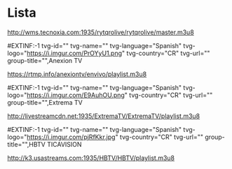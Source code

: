 # Lista
http://wms.tecnoxia.com:1935/rytqrolive/rytqrolive/master.m3u8

#EXTINF:-1 tvg-id="" tvg-name="" tvg-language="Spanish" tvg-logo="https://i.imgur.com/PrOYyU1.png" tvg-country="CR" tvg-url="" group-title="",Anexion TV

https://rtmp.info/anexiontv/envivo/playlist.m3u8

#EXTINF:-1 tvg-id="" tvg-name="" tvg-language="Spanish" tvg-logo="https://i.imgur.com/E9AuhOU.png" tvg-country="CR" tvg-url="" group-title="",Extrema TV

http://livestreamcdn.net:1935/ExtremaTV/ExtremaTV/playlist.m3u8

#EXTINF:-1 tvg-id="" tvg-name="" tvg-language="Spanish" tvg-logo="https://i.imgur.com/pjRfKkr.jpg" tvg-country="CR" tvg-url="" group-title="",HBTV TICAVISION

http://k3.usastreams.com:1935/HBTV/HBTV/playlist.m3u8
